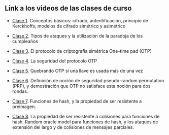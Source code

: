 ## Link a los videos de las clases de curso

- [Clase 1](https://zoom.us/rec/share/YIHheeTZjjmeRwzklmuVK5lafw2r2B5SpuvZlUPEV1uyLZPahNmm61duZ644XzM.9zxnkmFPuLljxrcw?startTime=1616072164000). Conceptos básicos: cifrado, autentificación, principio de Kerckhoffs, modelos de cifrado simétrico y asimétrico  

- [Clase 2](https://zoom.us/rec/share/c5f1r0e_B1s0Cq8rNfTigq-lkG2syvHjnc8lPtgp2yyJUzmvF-rdLJrV6Euqo_Qx.G1CqrkV16S3rM0Vr?startTime=1616504081000). Tipos de ataques y la utilización de la paradoja de los cumpleaños

- [Clase 3](https://zoom.us/rec/share/1-QNsm9VaPFyhsiqN8sPLWvOB4bHF9Z8o5iOSgKD0x4_IK7IOoDvkBNbvM378c18.YS4RPj3sOo8r5o7d?startTime=1616676928000). El protocolo de criptografía simétrica One-time pad (OTP)

- [Clase 4](https://zoom.us/rec/share/ssISqTinT9v7rnnsgDzDMa1pcYKP4R0oz84xS8l7gPSjG1Y_qVaTdAlJ_VrslSNC.vwKKI3iCRtov7jM-?startTime=1617108697000). La seguridad del protocolo OTP

- [Clase 5](https://zoom.us/rec/share/CgwEFiMoxsVSoy6qJ8FtucUFeH2jCSIfQCZKndeZSPZobwMybYYPDLoH1QTNYrfY.Iw8sdF0R5JI25wA8?startTime=1617281790000). Quebrando OTP si una llave es usada más de una vez

- [Clase 6](https://zoom.us/rec/share/TbMHZZmOlPqUlcHu0r495J4MpYnduEr2JGriuKnNUw6HFBsauZCdT-Y6eEkwQj__.FiIEirPF6sD_e-KV?startTime=1617717405000). Definición de noción de seguridad pseudo-random permutation (PRP), y demostración que OTP no satisface esta noción para dos rondas.

- [Clase 7](https://zoom.us/rec/share/1UJnX07mmHfjP0VEnNAcInul5GXIvFRgyQf549AU9JwDT6CU5pHL3QZ8wcSBYnJ-.TB4cnozU8guFfJsH?startTime=1617890121000). Funciones de hash, y la propiedad de ser resistente a preimagen.

- [Clase 8](https://zoom.us/rec/share/pvrBzd7LYQokPjD1cPurfyNBwSTo1D87KeBFnHU2_aw2vt6I4swbzYGrwC4Q7r6Y.7cXPs3kyRqzi_KzB?startTime=1618322107000). La propiedad de ser resistente a colisiones para funciones de hash. Random oracle model para funciones de hash, y los ataques de extensión del largo y de colisiones de mensajes parciales.




